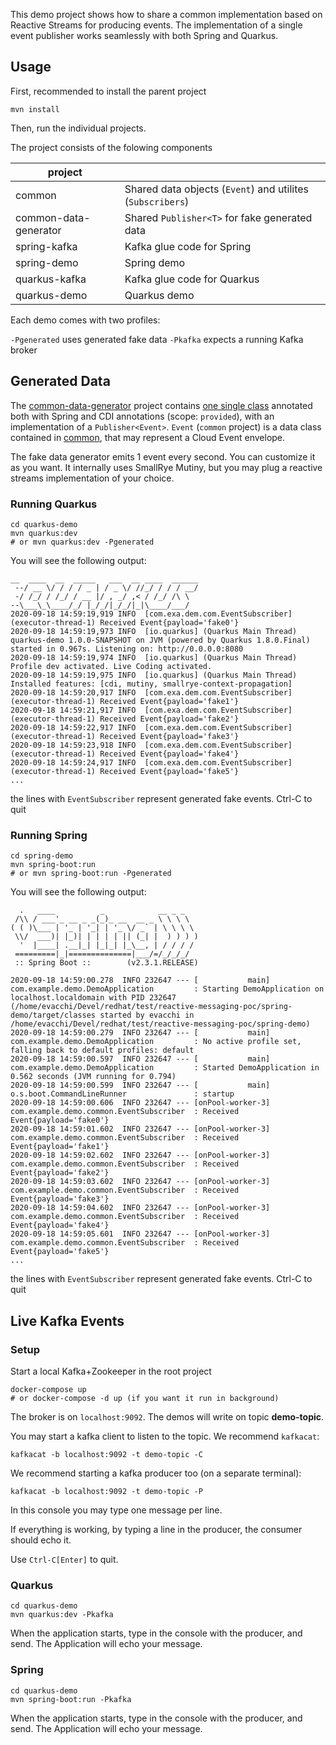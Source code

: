 This demo project shows how to share a common implementation based on Reactive 
Streams for producing events. The implementation of a single event publisher
works seamlessly with both Spring and Quarkus.

## Usage 

First, recommended to install the parent project

    mvn install
    
Then, run the individual projects.

The project consists of the folowing components

|      project          |                       |
|-----------------------|-----------------------|
| common                | Shared data objects (`Event`) and utilites (`Subscribers`)
| common-data-generator | Shared `Publisher<T>` for fake generated data
| spring-kafka          | Kafka glue code for Spring 
| spring-demo           | Spring demo
| quarkus-kafka         | Kafka glue code for Quarkus
| quarkus-demo          | Quarkus demo


Each demo comes with two profiles:

`-Pgenerated` uses generated fake data
`-Pkafka` expects a running Kafka broker


## Generated Data

The [common-data-generator](common-data-generator) project
contains [one single class](common-data-generator/src/main/java/com/example/demo/common/data/Generator.java) 
annotated both with Spring and CDI annotations (scope: `provided`), with an 
implementation of a `Publisher<Event>`. 
`Event` (`common` project) is a data class contained in [common](common), that may represent
a Cloud Event envelope.

The fake data generator emits 1 event every second. You can customize it as you want.
It internally uses SmallRye Mutiny, but you may plug a reactive streams implementation of your choice.

### Running Quarkus

    cd quarkus-demo
    mvn quarkus:dev
    # or mvn quarkus:dev -Pgenerated 
             
You will see the following output:

```
__  ____  __  _____   ___  __ ____  ______ 
 --/ __ \/ / / / _ | / _ \/ //_/ / / / __/ 
 -/ /_/ / /_/ / __ |/ , _/ ,< / /_/ /\ \   
--\___\_\____/_/ |_/_/|_/_/|_|\____/___/   
2020-09-18 14:59:19,919 INFO  [com.exa.dem.com.EventSubscriber] (executor-thread-1) Received Event{payload='fake0'}
2020-09-18 14:59:19,973 INFO  [io.quarkus] (Quarkus Main Thread) quarkus-demo 1.0.0-SNAPSHOT on JVM (powered by Quarkus 1.8.0.Final) started in 0.967s. Listening on: http://0.0.0.0:8080
2020-09-18 14:59:19,974 INFO  [io.quarkus] (Quarkus Main Thread) Profile dev activated. Live Coding activated.
2020-09-18 14:59:19,975 INFO  [io.quarkus] (Quarkus Main Thread) Installed features: [cdi, mutiny, smallrye-context-propagation]
2020-09-18 14:59:20,917 INFO  [com.exa.dem.com.EventSubscriber] (executor-thread-1) Received Event{payload='fake1'}
2020-09-18 14:59:21,917 INFO  [com.exa.dem.com.EventSubscriber] (executor-thread-1) Received Event{payload='fake2'}
2020-09-18 14:59:22,917 INFO  [com.exa.dem.com.EventSubscriber] (executor-thread-1) Received Event{payload='fake3'}
2020-09-18 14:59:23,918 INFO  [com.exa.dem.com.EventSubscriber] (executor-thread-1) Received Event{payload='fake4'}
2020-09-18 14:59:24,917 INFO  [com.exa.dem.com.EventSubscriber] (executor-thread-1) Received Event{payload='fake5'}
...
```

the lines with `EventSubscriber` represent generated fake events. Ctrl-C to quit

### Running Spring

    cd spring-demo
    mvn spring-boot:run
    # or mvn spring-boot:run -Pgenerated 
    
You will see the following output:

```
  .   ____          _            __ _ _
 /\\ / ___'_ __ _ _(_)_ __  __ _ \ \ \ \
( ( )\___ | '_ | '_| | '_ \/ _` | \ \ \ \
 \\/  ___)| |_)| | | | | || (_| |  ) ) ) )
  '  |____| .__|_| |_|_| |_\__, | / / / /
 =========|_|==============|___/=/_/_/_/
 :: Spring Boot ::        (v2.3.1.RELEASE)

2020-09-18 14:59:00.278  INFO 232647 --- [           main] com.example.demo.DemoApplication         : Starting DemoApplication on localhost.localdomain with PID 232647 (/home/evacchi/Devel/redhat/test/reactive-messaging-poc/spring-demo/target/classes started by evacchi in /home/evacchi/Devel/redhat/test/reactive-messaging-poc/spring-demo)
2020-09-18 14:59:00.279  INFO 232647 --- [           main] com.example.demo.DemoApplication         : No active profile set, falling back to default profiles: default
2020-09-18 14:59:00.597  INFO 232647 --- [           main] com.example.demo.DemoApplication         : Started DemoApplication in 0.562 seconds (JVM running for 0.794)
2020-09-18 14:59:00.599  INFO 232647 --- [           main] o.s.boot.CommandLineRunner               : startup
2020-09-18 14:59:00.606  INFO 232647 --- [onPool-worker-3] com.example.demo.common.EventSubscriber  : Received Event{payload='fake0'}
2020-09-18 14:59:01.602  INFO 232647 --- [onPool-worker-3] com.example.demo.common.EventSubscriber  : Received Event{payload='fake1'}
2020-09-18 14:59:02.602  INFO 232647 --- [onPool-worker-3] com.example.demo.common.EventSubscriber  : Received Event{payload='fake2'}
2020-09-18 14:59:03.602  INFO 232647 --- [onPool-worker-3] com.example.demo.common.EventSubscriber  : Received Event{payload='fake3'}
2020-09-18 14:59:04.602  INFO 232647 --- [onPool-worker-3] com.example.demo.common.EventSubscriber  : Received Event{payload='fake4'}
2020-09-18 14:59:05.601  INFO 232647 --- [onPool-worker-3] com.example.demo.common.EventSubscriber  : Received Event{payload='fake5'}
...
```

the lines with `EventSubscriber` represent generated fake events. Ctrl-C to quit


## Live Kafka Events

### Setup

Start a local Kafka+Zookeeper in the root project

    docker-compose up 
    # or docker-compose -d up (if you want it run in background)
    
The broker is on `localhost:9092`. The demos will write on topic **demo-topic**.

You may start a kafka client to listen to the topic. We recommend `kafkacat`:

    kafkacat -b localhost:9092 -t demo-topic -C

We recommend starting a kafka producer too (on a separate terminal):
    
    kafkacat -b localhost:9092 -t demo-topic -P

In this console you may type one message per line. 

If everything is working, by typing a line in the producer, 
the consumer should echo it.

Use `Ctrl-C[Enter]` to quit.

### Quarkus

    cd quarkus-demo
    mvn quarkus:dev -Pkafka 
             
 When the application starts, type in the console with the producer, and send.
 The Application will echo your message.
 
 
 ### Spring
 
    cd quarkus-demo
    mvn spring-boot:run -Pkafka 
             
 When the application starts, type in the console with the producer, and send.
 The Application will echo your message.